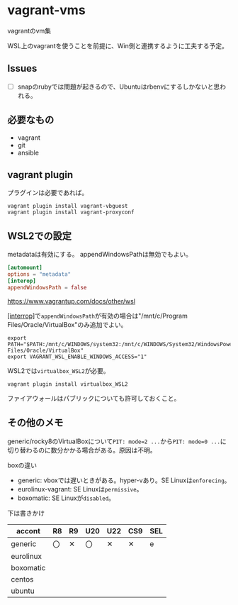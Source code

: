 # vagrant-vms
vagrantのvm集

WSL上のvagrantを使うことを前提に、Win側と連携するように工夫する予定。

## Issues

- [ ] snapのrubyでは問題が起きるので、Ubuntuはrbenvにするしかないと思われる。

## 必要なもの

- vagrant
- git
- ansible

## vagrant plugin

プラグインは必要であれば。

```
vagrant plugin install vagrant-vbguest
vagrant plugin install vagrant-proxyconf
```

## WSL2での設定

metadataは有効にする。
appendWindowsPathは無効でもよい。

```/etc/wsl.conf
[automount]
options = "metadata"
[interop]
appendWindowsPath = false
```

https://www.vagrantup.com/docs/other/wsl

[[interrop]](https://docs.microsoft.com/en-us/windows/wsl/wsl-config#interop-settings)で`appendWindowsPath`が有効の場合は"/mnt/c/Program Files/Oracle/VirtualBox"のみ追加でよい。

```.bashrc
export PATH="$PATH:/mnt/c/WINDOWS/system32:/mnt/c/WINDOWS/System32/WindowsPowerShell/v1.0:/mnt/c/Apps/HashiCorp/Vagrant/bin:/mnt/c/Program Files/Oracle/VirtualBox"
export VAGRANT_WSL_ENABLE_WINDOWS_ACCESS="1"
```

WSL2では`virtualbox_WSL2`が必要。

```
vagrant plugin install virtualbox_WSL2
```

ファイアウォールはパブリックについても許可しておくこと。

## その他のメモ

generic/rocky8のVirtualBoxについて`PIT: mode=2 ...`から`PIT: mode=0 ...`に切り替わるのに数分かかる場合がある。原因は不明。

boxの違い

- generic: vboxでは遅いときがある。hyper-vあり。SE Linuxは`enforecing`。
- eurolinux-vagrant: SE Linuxは`permissive`。
- boxomatic: SE Linuxが`disabled`。

下は書きかけ

|accont   |R8 |R9 |U20|U22|CS9|SEL|
|---------|---|---|---|---|---|---|
|generic  |〇 |✕ |〇 |✕ |✕ |e  |
|eurolinux|
|boxomatic|
|centos   |
|ubuntu   |
